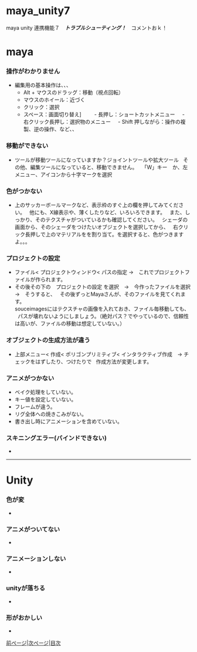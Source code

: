 # maya_unity7

maya unity 連携機能７　***トラブルシューティング！***　コメントおｋ！
 
# maya

### 操作がわかりません

- 編集用の基本操作は、、、  
     - Alt + マウスのドラッグ：移動（視点回転）  
     - マウスのホイール：近づく
     - クリック：選択
     - スペース：画面切り替え]
         - 長押し：ショートカットメニュー
     - 右クリック長押し：選択物のメニュー
     - Shift 押しながら：操作の複製、逆の操作、など、、

### 移動ができない

- ツールが移動ツールになっていますか？ジョイントツールや拡大ツール  
その他、編集ツールになっていると、移動できません。  
「W」キー　か、左メニュー、アイコンから十字マークを選択

### 色がつかない

- 上のサッカーボールマークなど、表示枠のすぐ上の欄を押してみてください。  
他にも、X線表示や、薄くしたりなど、いろいろできます。  
また、しっかり、そのテクスチャがついているかも確認してください。  
シェーダの画面から、そのシェーダをつけたいオブジェクトを選択してから、  
右クリック長押しで上のマテリアルをを割り当て。を選択すると、色がつきますよ。。。


### プロジェクトの設定

- ファイル< プロジェクトウィンドウ< パスの指定 →　これでプロジェクトファイルが作られます。  
- その後その下の　プロジェクトの設定 を選択　→　今作ったファイルを選択　→　そうすると、  
その後ずっとMayaさんが、そのファイルを見てくれます。  
souceimagesにはテクスチャの画像を入れておき、ファイル毎移動しても、  
パスが壊れないようにしましょう。（絶対パス？でやっているので、信頼性は高いが、ファイルの移動は想定していない。）

### オブジェクトの生成方法が違う

- 上部メニュー< 作成< ポリゴンプリミティブ< インタラクティブ作成　→ チェックをはずしたり、つけたりで  
作成方法が変更します。


### アニメがつかない

- ベイク処理をしていない。  
- キー値を設定していない。  
- フレームが違う。  
- リグ全体への焼きこみがない。  
- 書き出し時にアニメーションを含めていない。

### スキニングエラー(バインドできない)

- 


---

# Unity 

### 色が変

- 


### アニメがついてない

- 

### アニメーションしない

- 


### unityが落ちる

- 


### 形がおかしい

- 


[前ページ](https://github.com/175B005/maya_unity6)|[次ページ](https://github.com/175B005/maya_unity8)|[目次](https://github.com/175B005/maya_unity_index)

